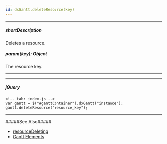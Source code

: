 ```yaml
---
id: dxGantt.deleteResource(key)
---
```

---
##### shortDescription
Deletes a resource.

##### param(key): Object
The resource key.

---

---

##### jQuery

    <!-- tab: index.js -->
    var gantt = $("#ganttContainer").dxGantt("instance");
    gantt.deleteResource("resource_key");

---

#####See Also#####
- [resourceDeleting](/Documentation/ApiReference/UI_Components/dxGantt/Events/#resourceDeleting)
- [Gantt Elements](/Documentation/Guide/Widgets/Gantt/Gantt_Elements/)